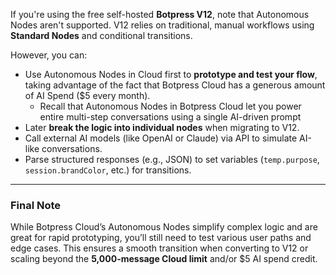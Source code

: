 
If you're using the free self-hosted **Botpress V12**, note that Autonomous Nodes aren't supported. V12 relies on traditional, manual workflows using **Standard Nodes** and conditional transitions.

However, you can:
- Use Autonomous Nodes in Cloud first to **prototype and test your flow**, taking advantage of the fact that Botpress Cloud has a generous amount of AI Spend ($5 every month). 
	- Recall that Autonomous Nodes in Botpress Cloud let you power entire multi-step conversations using a single AI-driven prompt 
- Later **break the logic into individual nodes** when migrating to V12.
- Call external AI models (like OpenAI or Claude) via API to simulate AI-like conversations.
- Parse structured responses (e.g., JSON) to set variables (`temp.purpose`, `session.brandColor`, etc.) for transitions.

---

### Final Note

While Botpress Cloud’s Autonomous Nodes simplify complex logic and are great for rapid prototyping, you’ll still need to test various user paths and edge cases. This ensures a smooth transition when converting to V12 or scaling beyond the **5,000-message Cloud limit** and/or $5 AI spend credit.